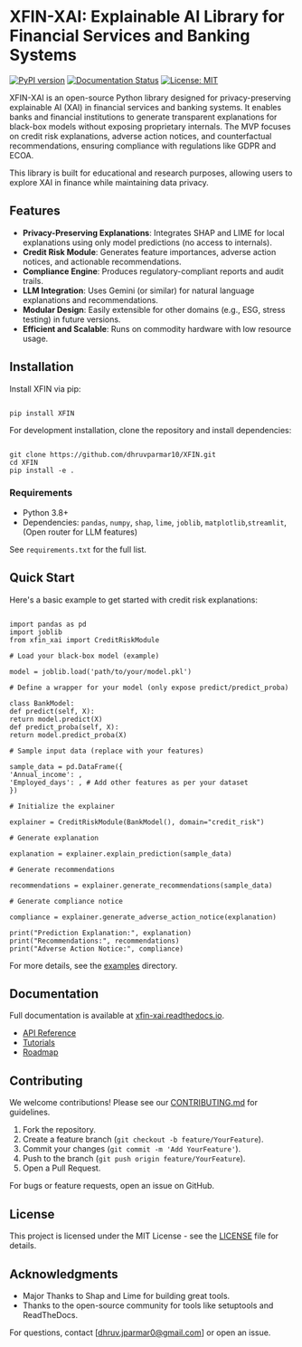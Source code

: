 # XFIN-XAI: Explainable AI Library for Financial Services and Banking Systems

[![PyPI version](https://badge.fury.io/py/XFIN.svg)](https://badge.fury.io/py/XFIN)
[![Documentation Status](https://readthedocs.org/projects/xfin-xai/badge/?version=latest)](https://xfin-xai.readthedocs.io/en/latest/?badge=latest)
[![License: MIT](https://img.shields.io/badge/License-MIT-yellow.svg)](https://opensource.org/licenses/MIT)

XFIN-XAI is an open-source Python library designed for privacy-preserving explainable AI (XAI) in financial services and banking systems. It enables banks and financial institutions to generate transparent explanations for black-box models without exposing proprietary internals. The MVP focuses on credit risk explanations, adverse action notices, and counterfactual recommendations, ensuring compliance with regulations like GDPR and ECOA.

This library is built for educational and research purposes, allowing users to explore XAI in finance while maintaining data privacy.

## Features

- **Privacy-Preserving Explanations**: Integrates SHAP and LIME for local explanations using only model predictions (no access to internals).
- **Credit Risk Module**: Generates feature importances, adverse action notices, and actionable recommendations.
- **Compliance Engine**: Produces regulatory-compliant reports and audit trails.
- **LLM Integration**: Uses Gemini (or similar) for natural language explanations and recommendations.
- **Modular Design**: Easily extensible for other domains (e.g., ESG, stress testing) in future versions.
- **Efficient and Scalable**: Runs on commodity hardware with low resource usage.

## Installation

Install XFIN via pip:
```

pip install XFIN

```

For development installation, clone the repository and install dependencies:

```

git clone https://github.com/dhruvparmar10/XFIN.git
cd XFIN
pip install -e .

```

### Requirements

- Python 3.8+
- Dependencies: `pandas`, `numpy`, `shap`, `lime`, `joblib`, `matplotlib`,`streamlit`,(Open router for LLM features)

See `requirements.txt` for the full list.

## Quick Start

Here's a basic example to get started with credit risk explanations:

```

import pandas as pd
import joblib
from xfin_xai import CreditRiskModule

# Load your black-box model (example)

model = joblib.load('path/to/your/model.pkl')

# Define a wrapper for your model (only expose predict/predict_proba)

class BankModel:
def predict(self, X):
return model.predict(X)
def predict_proba(self, X):
return model.predict_proba(X)

# Sample input data (replace with your features)

sample_data = pd.DataFrame({
'Annual_income': ,
'Employed_days': , # Add other features as per your dataset
})

# Initialize the explainer

explainer = CreditRiskModule(BankModel(), domain="credit_risk")

# Generate explanation

explanation = explainer.explain_prediction(sample_data)

# Generate recommendations

recommendations = explainer.generate_recommendations(sample_data)

# Generate compliance notice

compliance = explainer.generate_adverse_action_notice(explanation)

print("Prediction Explanation:", explanation)
print("Recommendations:", recommendations)
print("Adverse Action Notice:", compliance)

```

For more details, see the [examples](./examples) directory.

## Documentation

Full documentation is available at [xfin-xai.readthedocs.io](https://xfin-xai.readthedocs.io/en/latest/).

- [API Reference](https://xfin-xai.readthedocs.io/en/latest/api.html)
- [Tutorials](https://xfin-xai.readthedocs.io/en/latest/tutorials.html)
- [Roadmap](https://xfin-xai.readthedocs.io/en/latest/roadmap.html)

## Contributing

We welcome contributions! Please see our [CONTRIBUTING.md](./CONTRIBUTING.md) for guidelines.

1. Fork the repository.
2. Create a feature branch (`git checkout -b feature/YourFeature`).
3. Commit your changes (`git commit -m 'Add YourFeature'`).
4. Push to the branch (`git push origin feature/YourFeature`).
5. Open a Pull Request.

For bugs or feature requests, open an issue on GitHub.

## License

This project is licensed under the MIT License - see the [LICENSE](./LICENSE) file for details.

## Acknowledgments
- Major Thanks to Shap and Lime for building great tools.
- Thanks to the open-source community for tools like setuptools and ReadTheDocs.

For questions, contact [dhruv.jparmar0@gmail.com] or open an issue.
```
